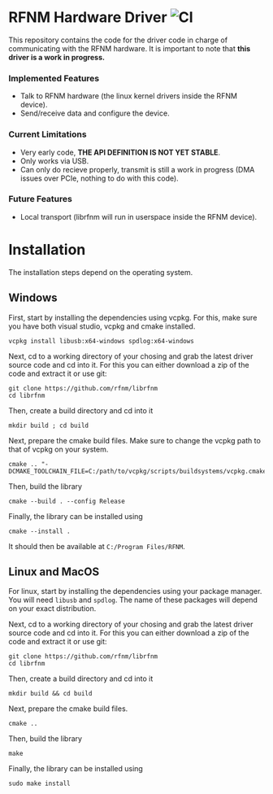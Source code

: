 # RFNM Hardware Driver ![CI](https://github.com/rfnm/librfnm/actions/workflows/build_all.yml/badge.svg)

This repository contains the code for the driver code in charge of communicating with the RFNM hardware.
It is important to note that **this driver is a work in progress.**

### Implemented Features

- Talk to RFNM hardware (the linux kernel drivers inside the RFNM device).
- Send/receive data and configure the device.

### Current Limitations

- Very early code, **THE API DEFINITION IS NOT YET STABLE**.
- Only works via USB.
- Can only do recieve properly, transmit is still a work in progress (DMA issues over PCIe, nothing to do with this code).

### Future Features

- Local transport (librfnm will run in userspace inside the RFNM device).

# Installation

The installation steps depend on the operating system.

## Windows

First, start by installing the dependencies using vcpkg. For this, make sure you have both visual studio, vcpkg and cmake installed.

```
vcpkg install libusb:x64-windows spdlog:x64-windows
```

Next, cd to a working directory of your chosing and grab the latest driver source code and cd into it. For this you can either download a zip of the code and extract it or use git:

```
git clone https://github.com/rfnm/librfnm
cd librfnm
```

Then, create a build directory and cd into it

```
mkdir build ; cd build
```

Next, prepare the cmake build files. Make sure to change the vcpkg path to that of vcpkg on your system.

```
cmake .. "-DCMAKE_TOOLCHAIN_FILE=C:/path/to/vcpkg/scripts/buildsystems/vcpkg.cmake"
```

Then, build the library

```
cmake --build . --config Release
```

Finally, the library can be installed using

```
cmake --install .
```

It should then be available at `C:/Program Files/RFNM`.

## Linux and MacOS

For linux, start by installing the dependencies using your package manager. You will need `libusb` and `spdlog`. The name of these packages will depend on your exact distribution.

Next, cd to a working directory of your chosing and grab the latest driver source code and cd into it. For this you can either download a zip of the code and extract it or use git:

```
git clone https://github.com/rfnm/librfnm
cd librfnm
```

Then, create a build directory and cd into it

```
mkdir build && cd build
```

Next, prepare the cmake build files.

```
cmake ..
```

Then, build the library

```
make
```

Finally, the library can be installed using

```
sudo make install
```
